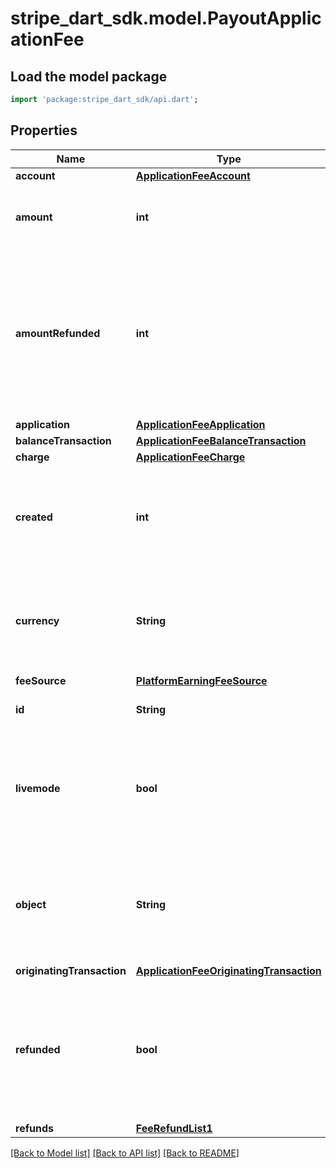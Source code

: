 # stripe_dart_sdk.model.PayoutApplicationFee

## Load the model package
```dart
import 'package:stripe_dart_sdk/api.dart';
```

## Properties
Name | Type | Description | Notes
------------ | ------------- | ------------- | -------------
**account** | [**ApplicationFeeAccount**](ApplicationFeeAccount.md) |  | 
**amount** | **int** | Amount earned, in cents (or local equivalent). | 
**amountRefunded** | **int** | Amount in cents (or local equivalent) refunded (can be less than the amount attribute on the fee if a partial refund was issued) | 
**application** | [**ApplicationFeeApplication**](ApplicationFeeApplication.md) |  | 
**balanceTransaction** | [**ApplicationFeeBalanceTransaction**](ApplicationFeeBalanceTransaction.md) |  | [optional] 
**charge** | [**ApplicationFeeCharge**](ApplicationFeeCharge.md) |  | 
**created** | **int** | Time at which the object was created. Measured in seconds since the Unix epoch. | 
**currency** | **String** | Three-letter [ISO currency code](https://www.iso.org/iso-4217-currency-codes.html), in lowercase. Must be a [supported currency](https://stripe.com/docs/currencies). | 
**feeSource** | [**PlatformEarningFeeSource**](PlatformEarningFeeSource.md) |  | [optional] 
**id** | **String** | Unique identifier for the object. | 
**livemode** | **bool** | Has the value `true` if the object exists in live mode or the value `false` if the object exists in test mode. | 
**object** | **String** | String representing the object's type. Objects of the same type share the same value. | 
**originatingTransaction** | [**ApplicationFeeOriginatingTransaction**](ApplicationFeeOriginatingTransaction.md) |  | [optional] 
**refunded** | **bool** | Whether the fee has been fully refunded. If the fee is only partially refunded, this attribute will still be false. | 
**refunds** | [**FeeRefundList1**](FeeRefundList1.md) |  | 

[[Back to Model list]](../README.md#documentation-for-models) [[Back to API list]](../README.md#documentation-for-api-endpoints) [[Back to README]](../README.md)


